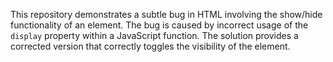 This repository demonstrates a subtle bug in HTML involving the show/hide functionality of an element.  The bug is caused by incorrect usage of the `display` property within a JavaScript function.  The solution provides a corrected version that correctly toggles the visibility of the element.